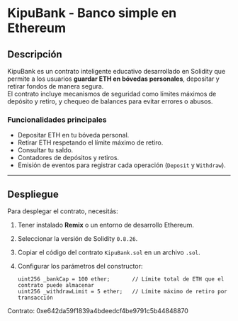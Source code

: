 # KipuBank - Banco simple en Ethereum

## Descripción

KipuBank es un contrato inteligente educativo desarrollado en Solidity que permite a los usuarios **guardar ETH en bóvedas personales**, depositar y retirar fondos de manera segura.  
El contrato incluye mecanismos de seguridad como límites máximos de depósito y retiro, y chequeo de balances para evitar errores o abusos.

### Funcionalidades principales

- Depositar ETH en tu bóveda personal.
- Retirar ETH respetando el límite máximo de retiro.
- Consultar tu saldo.
- Contadores de depósitos y retiros.
- Emisión de eventos para registrar cada operación (`Deposit` y `Withdraw`).

---

## Despliegue

Para desplegar el contrato, necesitás:

1. Tener instalado **Remix** o un entorno de desarrollo Ethereum.
2. Seleccionar la versión de Solidity `0.8.26`.
3. Copiar el código del contrato `KipuBank.sol` en un archivo `.sol`.
4. Configurar los parámetros del constructor:

   ```solidity
   uint256 _bankCap = 100 ether;       // Límite total de ETH que el contrato puede almacenar
   uint256 _withdrawLimit = 5 ether;   // Límite máximo de retiro por transacción

Contrato: 0xe642da59f1839a4bdeedcf4be9791c5b44848870
